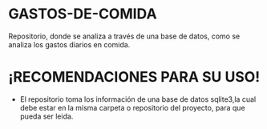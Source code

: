 # GASTOS-DE-COMIDA
Repositorio, donde se analiza a través de una base de datos, como se analiza los gastos diarios en comida.

# ¡RECOMENDACIONES PARA SU USO!

- El repositorio toma los información de una base de datos sqlite3,la cual debe estar en la misma carpeta o repositorio del proyecto, para que pueda ser leida.
